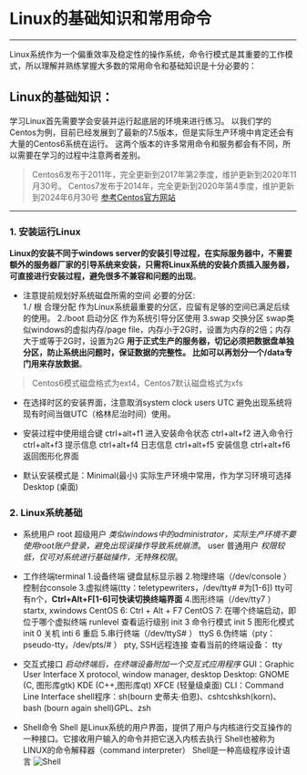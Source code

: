 # Linux的基础知识和常用命令

------

Linux系统作为一个偏重效率及稳定性的操作系统，命令行模式是其重要的工作模式，所以理解并熟练掌握大多数的常用命令和基础知识是十分必要的：

## Linux的基础知识：

学习Linux首先需要学会安装并运行起底层的环境来进行练习。
以我们学的Centos为例，目前已经发展到了最新的7.5版本，但是实际生产环境中肯定还会有大量的Centos6系统在运行。
这两个版本的许多常用命令和服务都会有不同，所以需要在学习的过程中注意两者差别。

> Centos6发布于2011年，完全更新到2017年第2季度，维护更新到2020年11月30号。
>Centos7发布于2014年，完全更新到2020年第4季度，维护更新到2024年6月30号
[参考Centos官方网站](https://wiki.centos.org/About/Product)

------

### 1. 安装运行Linux

**Linux的安装不同于windows server的安装引导过程，在实际服务器中，不需要额外的服务器厂家的引导系统来安装，只需将Linux系统的安装介质插入服务器，可直接进行安装过程，避免很多不兼容和问题的出现**。

- 注意提前规划好系统磁盘所需的空间
必要的分区:  
1./ 根 合理分配 作为Linux系统最重要的分区，应留有足够的空间已满足后续的使用。
2./boot 启动分区 作为系统引导分区使用
3.swap 交换分区  swap类似windows的虚拟内存/page file，内存小于2G时，设置为内存的2倍；内存大于或等于2G时，设置为2G
**用于正式生产的服务器，切记必须把数据盘单独分区，防止系统出问题时，保证数据的完整性。
比如可以再划分一个/data专门用来存放数据**。
>Centos6模式磁盘格式为ext4，Centos7默认磁盘格式为xfs

- 在选择时区的安装界面，注意取消system clock users UTC 避免出现系统将现有时间当做UTC（格林尼治时间）使用。

- 安装过程中使用组合键 
ctrl+alt+f1 进入安装命令状态
ctrl+alt+f2 进入命令行
ctrl+alt+f3 提示信息
ctrl+alt+f4 日志信息
ctrl+alt+f5 安装信息
ctrl+alt+f6 返回图形化界面

- 默认安装模式是：Minimal(最小) 实际生产环境中常用，作为学习环境可选择Desktop (桌面)

### 2. Linux系统基础 
- 系统用户
root 超级用户 *类似windows中的administrator，实际生产环境不要使用root账户登录，避免出现误操作导致系统崩溃*。
user 普通用户 *权限较低，仅可对系统进行基础操作，无特殊权限*。

- 工作终端terminal
1.设备终端
键盘鼠标显示器
2.物理终端（/dev/console ）
控制台console
3.虚拟终端(tty：teletypewriters，/dev/tty# #为[1-6])
tty可有n个，**Ctrl+Alt+F[1-6]可快读切换终端界面**
4.图形终端（/dev/tty7 ）startx, xwindows 
CentOS 6: Ctrl + Alt + F7
CentOS 7: 在哪个终端启动，即位于哪个虚拟终端
runlevel 查看运行级别
init 3 命令行模式
init 5 图形化模式
init 0 关机
inti 6 重启
5.串行终端（/dev/ttyS# ）
ttyS
6.伪终端（pty：pseudo-tty，/dev/pts/# ）
pty, SSH远程连接
查看当前的终端设备：
tty

- 交互式接口 *启动终端后，在终端设备附加一个交互式应用程序*
GUI：Graphic User Interface
X protocol, window manager, desktop
Desktop:
GNOME (C, 图形库gtk)
KDE (C++,图形库qt)
XFCE (轻量级桌面)
CLI：Command Line Interface
shell程序：sh(bourn 史蒂夫·伯恩)、cshtcshksh(korn)、bash (bourn again shell)GPL、zsh

- Shell命令
Shell 是Linux系统的用户界面，提供了用户与内核进行交互操作的一种接口。它接收用户输入的命令并把它送入内核去执行
Shell也被称为LINUX的命令解释器（command interpreter）
Shell是一种高级程序设计语言
![Shell](https://timgsa.baidu.com/timg?image&quality=80&size=b9999_10000&sec=1537678381680&di=f70171c636a3e144b70e9564a69a8902&imgtype=0&src=http%3A%2F%2Fwww.tiejiang.org%2Fwp-content%2Fuploads%2F2013%2F07%2F12.jpg%3FimageView2%2F1%2Fw%2F350%2Fh%2F250%2Fq%2F100)

